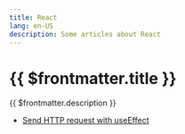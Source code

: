 ```yaml
---
title: React
lang: en-US
description: Some articles about React
---
```


# {{ $frontmatter.title }}

{{ $frontmatter.description }}

- [Send HTTP request with useEffect](./article-1-send-http-request-with-use-effect)